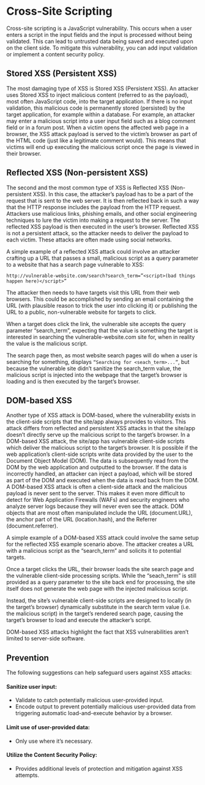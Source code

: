 # Cross-Site Scripting

Cross-site scripting is a JavaScript vulnerability. This occurs when a user enters a script in the input fields and the input is processed without being validated. This can lead to untrusted data being saved and executed upon on the client side. To mitigate this vulnerability, you can add input validation or implement a content security policy.

## Stored XSS (Persistent XSS)
The most damaging type of XSS is Stored XSS (Persistent XSS). An attacker uses Stored XSS to inject malicious content (referred to as the payload), most often JavaScript code, into the target application. If there is no input validation, this malicious code is permanently stored (persisted) by the target application, for example within a database. For example, an attacker may enter a malicious script into a user input field such as a blog comment field or in a forum post.
When a victim opens the affected web page in a browser, the XSS attack payload is served to the victim’s browser as part of the HTML code (just like a legitimate comment would). This means that victims will end up executing the malicious script once the page is viewed in their browser.

## Reflected XSS (Non-persistent XSS)
The second and the most common type of XSS is Reflected XSS (Non-persistent XSS). In this case, the attacker’s payload has to be a part of the request that is sent to the web server. It is then reflected back in such a way that the HTTP response includes the payload from the HTTP request. Attackers use malicious links, phishing emails, and other social engineering techniques to lure the victim into making a request to the server. The reflected XSS payload is then executed in the user’s browser.
Reflected XSS is not a persistent attack, so the attacker needs to deliver the payload to each victim. These attacks are often made using social networks.

A simple example of a reflected XSS attack could involve an attacker crafting up a URL that passes a small, malicious script as a query parameter to a website that has a search page vulnerable to XSS:
```
http://vulnerable-website.com/search?search_term=”<script>(bad things happen here)</script>”
```
The attacker then needs to have targets visit this URL from their web browsers. This could be accomplished by sending an email containing the URL (with plausible reason to trick the user into clicking it) or publishing the URL to a public, non-vulnerable website for targets to click.

When a target does click the link, the vulnerable site accepts the query parameter “search_term”, expecting that the value is something the target is interested in searching the vulnerable-website.com site for, when in reality the value is the malicious script.

The search page then, as most website search pages will do when a user is searching for something, displays `“Searching for <seach_term>...”`, but because the vulnerable site didn’t sanitize the search_term value, the malicious script is injected into the webpage that the target’s browser is loading and is then executed by the target’s browser.

## DOM-based XSS

Another type of XSS attack is DOM-based, where the vulnerability exists in the client-side scripts that the site/app always provides to visitors. This attack differs from reflected and persistent XSS attacks in that the site/app doesn’t directly serve up the malicious script to the target’s browser. In a DOM-based XSS attack, the site/app has vulnerable client-side scripts which deliver the malicious script to the target’s browser. It is possible if the web application’s client-side scripts write data provided by the user to the Document Object Model (DOM). The data is subsequently read from the DOM by the web application and outputted to the browser. If the data is incorrectly handled, an attacker can inject a payload, which will be stored as part of the DOM and executed when the data is read back from the DOM.
A DOM-based XSS attack is often a client-side attack and the malicious payload is never sent to the server. This makes it even more difficult to detect for Web Application Firewalls (WAFs) and security engineers who analyze server logs because they will never even see the attack. DOM objects that are most often manipulated include the URL (document.URL), the anchor part of the URL (location.hash), and the Referrer (document.referrer).

A simple example of a DOM-based XSS attack could involve the same setup for the reflected XSS example scenario above. The attacker creates a URL with a malicious script as the “search_term” and solicits it to potential targets.

Once a target clicks the URL, their browser loads the site search page and the vulnerable client-side processing scripts. While the “seach_term” is still provided as a query parameter to the site back end for processing, the site itself does not generate the web page with the injected malicious script.

Instead, the site’s vulnerable client-side scripts are designed to locally (in the target’s browser) dynamically substitute in the search term value (i.e. the malicious script) in the target’s rendered search page, causing the target’s browser to load and execute the attacker’s script.

DOM-based XSS attacks highlight the fact that XSS vulnerabilities aren’t limited to server-side software.

## Prevention

The following suggestions can help safeguard  users against XSS attacks:

#### Sanitize user input:
* Validate to catch potentially malicious user-provided input.
* Encode output to prevent potentially malicious user-provided data from triggering automatic load-and-execute behavior by a browser.

#### Limit use of user-provided data:
* Only use where it’s necessary.

#### Utilize the Content Security Policy:
* Provides additional levels of protection and mitigation against XSS attempts.
